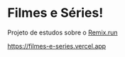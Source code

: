 # Filmes e Séries!

Projeto de estudos sobre o [Remix.run](https://remix.run)

https://filmes-e-series.vercel.app
